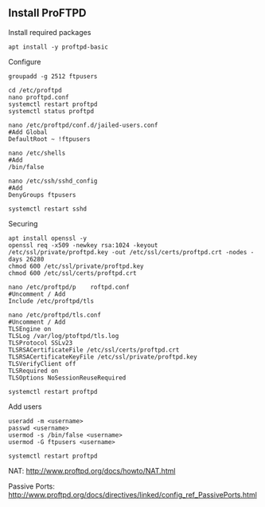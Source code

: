 ## Install ProFTPD
Install required packages
```
apt install -y proftpd-basic
```

Configure
```
groupadd -g 2512 ftpusers

cd /etc/proftpd
nano proftpd.conf
systemctl restart proftpd
systemctl status proftpd

nano /etc/proftpd/conf.d/jailed-users.conf
#Add Global
DefaultRoot ~ !ftpusers

nano /etc/shells
#Add
/bin/false

nano /etc/ssh/sshd_config
#Add
DenyGroups ftpusers

systemctl restart sshd
```

Securing
```
apt install openssl -y
openssl req -x509 -newkey rsa:1024 -keyout /etc/ssl/private/proftpd.key -out /etc/ssl/certs/proftpd.crt -nodes -days 26280
chmod 600 /etc/ssl/private/proftpd.key
chmod 600 /etc/ssl/certs/proftpd.crt

nano /etc/proftpd/p    roftpd.conf
#Uncomment / Add
Include /etc/proftpd/tls

nano /etc/proftpd/tls.conf
#Uncomment / Add
TLSEngine on
TLSLog /var/log/ptoftpd/tls.log
TLSProtocol SSLv23
TLSRSACertificateFile /etc/ssl/certs/proftpd.crt
TLSRSACertificateKeyFile /etc/ssl/private/proftpd.key
TLSVerifyClient off
TLSRequired on
TLSOptions NoSessionReuseRequired

systemctl restart proftpd
```

Add users
```
useradd -m <username>
passwd <username>
usermod -s /bin/false <username>
usermod -G ftpusers <username>

systemctl restart proftpd
```

NAT:
http://www.proftpd.org/docs/howto/NAT.html

Passive Ports:
http://www.proftpd.org/docs/directives/linked/config_ref_PassivePorts.html

